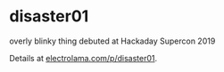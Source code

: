 # disaster01
overly blinky thing debuted at Hackaday Supercon 2019

Details at [electrolama.com/p/disaster01](https://electrolama.com/p/disaster01/).
